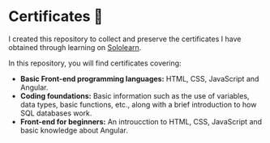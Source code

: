 # Certificates 📜
<p>I created this repository to collect and preserve the certificates I have obtained through learning on <a href="https://www.sololearn.com/es/profile/32295801">Sololearn</a>.</p>
<p>In this repository, you will find certificates covering: </p>
<ul>
  <li><b>Basic Front-end programming languages:</b> HTML, CSS, JavaScript and Angular.</li>
  <li><b>Coding foundations:</b> Basic information such as the use of variables, data types, basic functions, etc., along with a brief introduction to how SQL databases work. </li>
  <li><b>Front-end for beginners:</b> An introucction to HTML, CSS, JavaScript and basic knowledge about Angular.</li>
